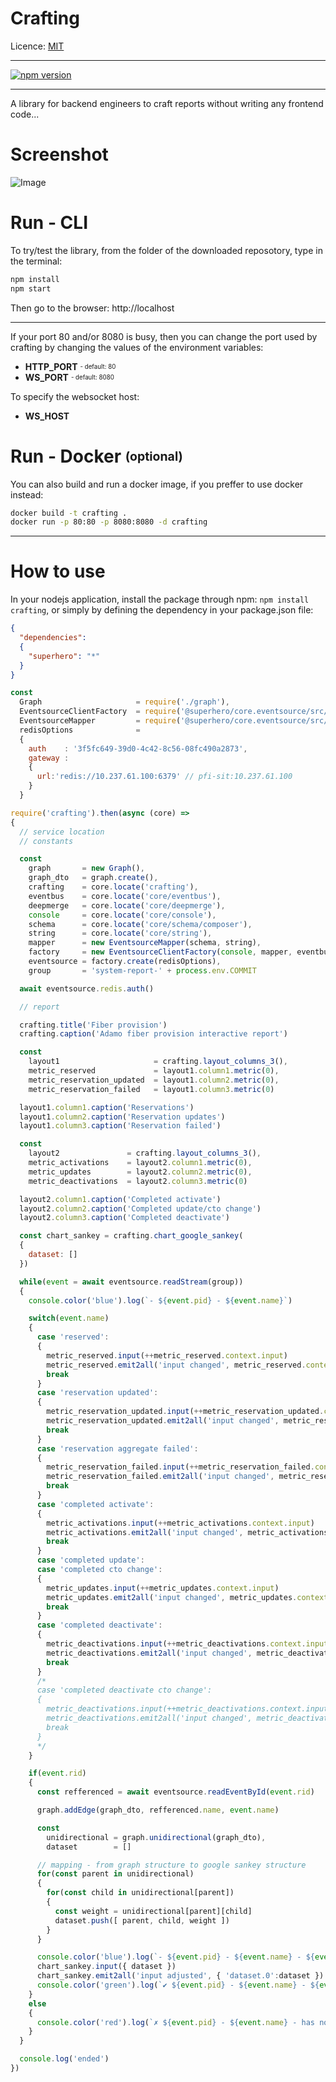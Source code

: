 # Crafting

Licence: [MIT](https://opensource.org/licenses/MIT)

----

[![npm version](https://badge.fury.io/js/crafting.svg)](https://badge.fury.io/js/crafting)

----

A library for backend engineers to craft reports without writing any frontend code...

# Screenshot

![Image](./docs/screenshot.png?raw=true)

# Run - CLI

To try/test the library, from the folder of the downloaded reposotory, type in the terminal:

```bash
npm install
npm start
```

Then go to the browser: http://localhost

----

If your port 80 and/or 8080 is busy, then you can change the port used by crafting by changing the values of the environment variables: 
 - **HTTP_PORT** <sub><sup> - default: 80</sup></sub>
 - **WS_PORT** <sub><sup> - default: 8080</sup></sub>
 
 To specify the websocket host:
 - **WS_HOST**

# Run - Docker <sub><sup>(optional)</sup></sub>

You can also build and run a docker image, if you preffer to use docker instead:

```bash
docker build -t crafting .
docker run -p 80:80 -p 8080:8080 -d crafting
```

---

# How to use

In your nodejs application, install the package through npm: `npm install crafting`, or simply by defining the dependency in your package.json file:

```json
{
  "dependencies":
  {
    "superhero": "*"
  }
}
```

```js
const
  Graph                     = require('./graph'),
  EventsourceClientFactory  = require('@superhero/core.eventsource/src/client/factory'),
  EventsourceMapper         = require('@superhero/core.eventsource/src/mapper'),
  redisOptions              = 
  { 
    auth    : '3f5fc649-39d0-4c42-8c56-08fc490a2873', 
    gateway : 
    { 
      url:'redis://10.237.61.100:6379' // pfi-sit:10.237.61.100
    }
  }

require('crafting').then(async (core) =>
{
  // service location
  // constants

  const
    graph       = new Graph(),
    graph_dto   = graph.create(),
    crafting    = core.locate('crafting'),
    eventbus    = core.locate('core/eventbus'),
    deepmerge   = core.locate('core/deepmerge'),
    console     = core.locate('core/console'),
    schema      = core.locate('core/schema/composer'),
    string      = core.locate('core/string'),
    mapper      = new EventsourceMapper(schema, string),
    factory     = new EventsourceClientFactory(console, mapper, eventbus, deepmerge),
    eventsource = factory.create(redisOptions),
    group       = 'system-report-' + process.env.COMMIT

  await eventsource.redis.auth()

  // report

  crafting.title('Fiber provision')
  crafting.caption('Adamo fiber provision interactive report')

  const 
    layout1                     = crafting.layout_columns_3(),
    metric_reserved             = layout1.column1.metric(0),
    metric_reservation_updated  = layout1.column2.metric(0),
    metric_reservation_failed   = layout1.column3.metric(0)

  layout1.column1.caption('Reservations')
  layout1.column2.caption('Reservation updates')
  layout1.column3.caption('Reservation failed')

  const 
    layout2               = crafting.layout_columns_3(),
    metric_activations    = layout2.column1.metric(0),
    metric_updates        = layout2.column2.metric(0),
    metric_deactivations  = layout2.column3.metric(0)

  layout2.column1.caption('Completed activate')
  layout2.column2.caption('Completed update/cto change')
  layout2.column3.caption('Completed deactivate')

  const chart_sankey = crafting.chart_google_sankey(
  {
    dataset: []
  })

  while(event = await eventsource.readStream(group))
  {
    console.color('blue').log(`- ${event.pid} - ${event.name}`)

    switch(event.name)
    {
      case 'reserved':
      {
        metric_reserved.input(++metric_reserved.context.input)
        metric_reserved.emit2all('input changed', metric_reserved.context)
        break
      }
      case 'reservation updated':
      {
        metric_reservation_updated.input(++metric_reservation_updated.context.input)
        metric_reservation_updated.emit2all('input changed', metric_reservation_updated.context)
        break
      }
      case 'reservation aggregate failed':
      {
        metric_reservation_failed.input(++metric_reservation_failed.context.input)
        metric_reservation_failed.emit2all('input changed', metric_reservation_failed.context)
        break
      }
      case 'completed activate':
      {
        metric_activations.input(++metric_activations.context.input)
        metric_activations.emit2all('input changed', metric_activations.context)
        break
      }
      case 'completed update':
      case 'completed cto change':
      {
        metric_updates.input(++metric_updates.context.input)
        metric_updates.emit2all('input changed', metric_updates.context)
        break
      }
      case 'completed deactivate':
      {
        metric_deactivations.input(++metric_deactivations.context.input)
        metric_deactivations.emit2all('input changed', metric_deactivations.context)
        break
      }
      /*
      case 'completed deactivate cto change':
      {
        metric_deactivations.input(++metric_deactivations.context.input)
        metric_deactivations.emit2all('input changed', metric_deactivations.context)
        break
      }
      */
    }

    if(event.rid)
    {
      const refferenced = await eventsource.readEventById(event.rid)

      graph.addEdge(graph_dto, refferenced.name, event.name)

      const
        unidirectional = graph.unidirectional(graph_dto),
        dataset        = []

      // mapping - from graph structure to google sankey structure
      for(const parent in unidirectional)
      {
        for(const child in unidirectional[parent])
        {
          const weight = unidirectional[parent][child]
          dataset.push([ parent, child, weight ])
        }
      }

      console.color('blue').log(`- ${event.pid} - ${event.name} - ${event.rid} - ${refferenced.name}`, dataset)
      chart_sankey.input({ dataset })
      chart_sankey.emit2all('input adjusted', { 'dataset.0':dataset })
      console.color('green').log(`✔ ${event.pid} - ${event.name} - ${event.rid} - ${refferenced.name}`)
    }
    else
    {
      console.color('red').log(`✗ ${event.pid} - ${event.name} - has no rid`)
    }
  }

  console.log('ended')
})
```